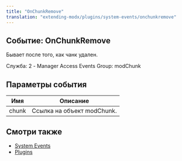 ```yaml
---
title: "OnChunkRemove"
translation: "extending-modx/plugins/system-events/onchunkremove"
---
```


## Событие: OnChunkRemove

Бывает после того, как чанк удален.

Служба: 2 - Manager Access Events
Group: modChunk

## Параметры события

| Имя   | Описание                   |
| ----- | -------------------------- |
| chunk | Ссылка на объект modChunk. |

## Смотри также

- [System Events](extending-modx/plugins/system-events "System Events")
- [Plugins](extending-modx/plugins "Plugins")
